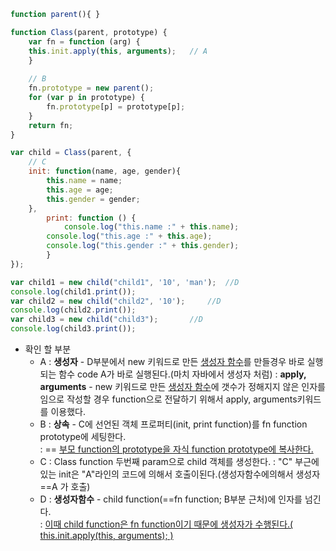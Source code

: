 

  
```js
function parent(){ }

function Class(parent, prototype) {	
    var fn = function (arg) {		
	this.init.apply(this, arguments);	// A
    }	
    
    // B
    fn.prototype = new parent();
    for (var p in prototype) {
        fn.prototype[p] = prototype[p];
    }
    return fn;
}

var child = Class(parent, {
	// C
	init: function(name, age, gender){		
		this.name = name;
		this.age = age;
		this.gender = gender;
	}, 
        print: function () {
        	console.log("this.name :" + this.name);
		console.log("this.age :" + this.age);
		console.log("this.gender :" + this.gender);
    	}	
});

var child1 = new child("child1", '10', 'man');	//D
console.log(child1.print());
var child2 = new child("child2", '10');		//D
console.log(child2.print());
var child3 = new child("child3");		//D
console.log(child3.print());
```

* 확인 할 부분
  - A : **생성자** - D부분에서 new 키워드로 만든 <u>생성자 함수</u>를 만들경우 바로 실행되는 함수 code A가 바로 실행된다.(마치 자바에서 생성자 처럼)
      : **apply, arguments** - new 키워드로 만든 <u>생성자 함수</u>에 갯수가 정해지지 않은 인자를 임으로 작성할 경우 function으로 전달하기 위해서 apply, arguments키워드를 이용했다.
  - B : **상속** - C에 선언된 객체 프로퍼티(init, print function)를 fn function prototype에 세팅한다.  
      : == <u>부모 function의 prototype을 자식 function prototype에 복사한다.</u>  
  - C : Class function 두번째 param으로 child 객체를 생성한다.
      : "C" 부근에 있는 init은 "A"라인의 코드에 의해서 호출이된다.(생성자함수에의해서 생성자==A 가 호출)  
  - D : **생성자함수** - child function(==fn function; B부분 근처)에 인자를 넘긴다.  
      : <u>이때 child function은 fn function이기 때문에 생성자가 수행된다.( this.init.apply(this, arguments); ) </u>
      
